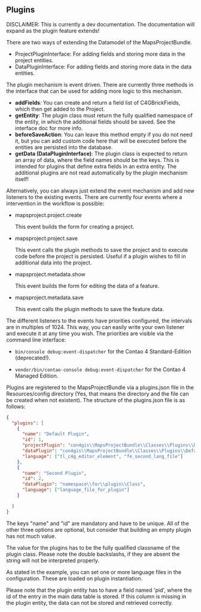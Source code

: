 ## Plugins
DISCLAIMER: This is currently a dev documentation. The documentation will expand as the plugin feature extends!

There are two ways of extending the Datamodel of the MapsProjectBundle.

- ProjectPluginInterface: For adding fields and storing more data in the project entities.
- DataPluginInterface: For adding fields and storing more data in the data entities.

The plugin mechanism is event driven. There are currently three methods in the interface that can
be used for adding more logic to this mechanism. 

- **addFields**: You can create and return a field list of C4GBrickFields, which then get added to the Project.
- **getEntity**: The plugin class must return the fully qualified namespace of the entity, in which the additional fields 
should be saved. See the interface doc for more info.
- **beforeSaveAction**: You can leave this method empty if you do not need it, but you can add custom code here that will be 
executed before the entities are persisted into the database.
- **getData (DataPluginInterface)**: The plugin class is expected to return an array of data, where the field names should
be the keys. This is intended for plugins that define extra fields in an extra entity. The additional plugins are not read 
automatically by the plugin mechanism itself!

Alternatively, you can always just extend the event mechanism and add new listeners to the existing events.
There are currently four events where a intervention in the workflow is possible:
- mapsproject.project.create

    This event builds the form for creating a project. 

- mapsproject.project.save

    This event calls the plugin methods to save the project and to execute code before the project is persisted. Useful
    if a plugin wishes to fill in additional data into the project.
- mapsproject.metadata.show

    This event builds the form for editing the data of a feature.
- mapsproject.metadata.save
    
    This event calls the plugin methods to save the feature data. 

The different listeners to the events have priorities configured, the intervals are in multiples of 1024.
This way, you can easily write your own listener and execute it at any time you wish. The priorities are visible via the 
command line interface:

- `bin/console debug:event-dispatcher` for the Contao 4 Standard-Edition (deprecated!).

- `vendor/bin/contao-console debug:event-dispatcher` for the Contao 4 Managed Edition.

Plugins are registered to the MapsProjectBundle via a plugins.json file in the 
Resources/config directory (Yes, that means the directory and the file can be created when not existent).
The structure of the plugins.json file is as follows: 

```json
{
  "plugins": [
    {
      "name": "Default Plugin",
      "id": 1,
      "projectPlugin": "con4gis\\MapsProjectBundle\\Classes\\Plugins\\DefaultProjectPlugin",
      "dataPlugin": "con4gis\\MapsProjectBundle\\Classes\\Plugins\\DefaultDataPlugin",
      "language": ["tl_c4g_editor_element", "fe_second_lang_file"]
    },
    {
      "name": "Second Plugin",
      "id": 2,
      "dataPlugin": "namespace\\for\\plugin\\Class",
      "language": ["language_file_for_plugin"]
    }

  ]
}
```
The keys "name" and "id" are mandatory and have to be unique. All of the other three options
are optional, but consider that building an empty plugin has not much value.


The value for the plugins has to be the fully qualified classname of the plugin class. Please note the double backslashs, 
if they are absent the string will not be interpreted properly.

As stated in the example, you can set one or more language files in the configuration. These are loaded on plugin instantiation.

Please note that the plugin entity has to have a field named 'pid', where the id of the entry in the main data table is stored.
If this column is missing in the plugin entity, the data can not be stored and retrieved correctly.